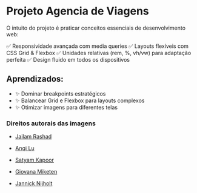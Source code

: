 # Projeto Agencia de Viagens
O intuito do projeto é praticar conceitos essenciais de desenvolvimento web:

✅ Responsividade avançada com media queries
✅ Layouts flexíveis com CSS Grid & Flexbox
✅ Unidades relativas (rem, %, vh/vw) para adaptação perfeita
✅ Design fluido em todos os dispositivos

## Aprendizados:

- ✨ Dominar breakpoints estratégicos
- ✨ Balancear Grid e Flexbox para layouts complexos
- ✨ Otimizar imagens para diferentes telas

### Direitos autorais das imagens
- [Jailam Rashad](https://unsplash.com/pt-br/fotografias/litoral-sob-o-ceu-Qe58SmRMcH4)

- [Anqi Lu](https://unsplash.com/pt-br/fotografias/montanha-rochosa-marrom-sob-o-ceu-azul-durante-o-dia-5S2p2JloFls)

- [Satyam Kapoor](https://unsplash.com/pt-br/fotografias/uma-rodovia-com-uma-montanha-ao-fundo-GLsrqTRL4Ew?utm_content=creditCopyText&utm_medium=referral&utm_source=unsplash)

- [Giovana Miketen](https://unsplash.com/pt-br/fotografias/uma-pessoa-esta-andando-por-uma-rua-em-uma-cidade-pequena-tKm_hqQBzQ8?utm_content=creditCopyText&utm_medium=referral&utm_source=unsplash)

- [Jannick Nijholt](https://unsplash.com/pt-br/fotografias/um-barco-na-agua-g5TaobGIeZA?utm_content=creditCopyText&utm_medium=referral&utm_source=unsplash)
      
      